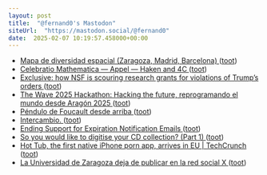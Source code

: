 ```yaml
---
layout: post
title:  "@fernand0's Mastodon"
siteUrl:  "https://mastodon.social/@fernand0"
date:  2025-02-07 10:19:57.458000+00:00
---
```

*  [Mapa de diversidad espacial (Zaragoza, Madrid, Barcelona)   ](https://pupc.unizar.es/webmapping/diversity/viewer_Diversidadespacial/index.html) ([toot](https://mastodon.social/@fernand0/113962096882855941))
*  [Celebratio Mathematica — Appel — Haken and 4C ](https://celebratio.org/Appel_KI/article/796) ([toot](https://mastodon.social/@fernand0/113961929382192166))
*  [Exclusive: how NSF is scouring research grants for violations of Trump’s orders ](https://www.nature.com/articles/d41586-025-00365-) ([toot](https://mastodon.social/@fernand0/113960914463470144))
*  [The Wave 2025 Hackathon: Hacking the future, reprogramando el mundo desde Aragón 2025 ](https://eina.unizar.es/noticia/wave-2025-hackathon-hacking-future-reprogramando-el-mundo-desde-aragon-202) ([toot](https://mastodon.social/@fernand0/113960324329555907))
*  [Péndulo de Foucault desde arriba ](https://www.flickr.com/photos/fernand0/54285490087) ([toot](https://mastodon.social/@fernand0/113960208772253368))
*  [Intercambio. ](https://avecesunafoto.wordpress.com/2025/02/06/intercambio) ([toot](https://mastodon.social/@fernand0/113958429678449586))
*  [Ending Support for Expiration Notification Emails ](https://letsencrypt.org/2025/01/22/ending-expiration-emails) ([toot](https://mastodon.social/@fernand0/113958357143481756))
*  [So you would like to digitise your CD collection? (Part 1) ](https://dev.to/fernand0/so-you-would-like-to-digitise-your-cd-collection-part-1-4i2) ([toot](https://mastodon.social/@fernand0/113958332362728888))
*  [Hot Tub, the first native iPhone porn app, arrives in EU \| TechCrunch ](https://techcrunch.com/2025/02/03/hot-tub-the-first-native-iphone-porn-app-arrives-in-eu) ([toot](https://mastodon.social/@fernand0/113958146680341251))
*  [La Universidad de Zaragoza deja de publicar en la red social X ](https://www.unizar.es/actualidad/vernoticia_ng.php?id=8788) ([toot](https://mastodon.social/@fernand0/113957820928711572))
